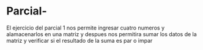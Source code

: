 # Parcial-
El ejercicio del parcial 1 nos permite ingresar cuatro numeros y alamacenarlos en una matriz y despues nos permitira sumar los datos de la matriz y verificar si el resultado de la suma es par o impar
